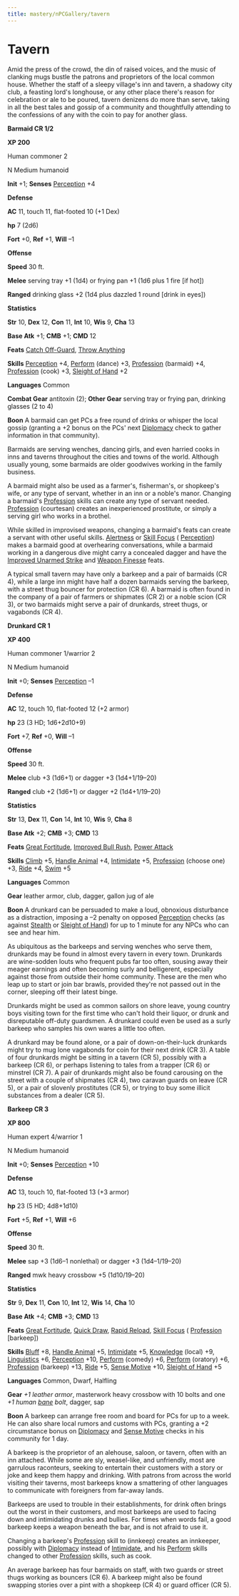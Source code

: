 ```yaml
---
title: mastery/nPCGallery/tavern
---
```

# Tavern

Amid the press of the crowd, the din of raised voices, and the music of clanking mugs bustle the patrons and proprietors of the local common house. Whether the staff of a sleepy village's inn and tavern, a shadowy city club, a feasting lord's longhouse, or any other place there's reason for celebration or ale to be poured, tavern denizens do more than serve, taking in all the best tales and gossip of a community and thoughtfully attending to the confessions of any with the coin to pay for another glass.

**Barmaid CR 1/2**

**XP 200**

Human commoner 2

N Medium humanoid

**Init** +1; **Senses** [Perception](../../skills/perception#_perception) +4

**Defense**

**AC** 11, touch 11, flat-footed 10 (+1 Dex)

**hp** 7 (2d6)

**Fort** +0, **Ref** +1, **Will** –1

**Offense**

**Speed** 30 ft.

**Melee** serving tray +1 (1d4) or frying pan +1 (1d6 plus 1 fire [if hot])

**Ranged** drinking glass +2 (1d4 plus dazzled 1 round [drink in eyes])

**Statistics**

**Str** 10, **Dex** 12, **Con** 11, **Int** 10, **Wis** 9, **Cha** 13

**Base Atk** +1; **CMB** +1; **CMD** 12

**Feats** [Catch Off-Guard](../../feats#_catch-off-guard), [Throw Anything](../../feats#_throw-anything)

**Skills** [Perception](../../skills/perception#_perception) +4, [Perform](../../skills/perform#_perform) (dance) +3, [Profession](../../skills/profession#_profession) (barmaid) +4, [Profession](../../skills/profession#_profession) (cook) +3, [Sleight of Hand](../../skills/sleightOfHand#_sleight-of-hand) +2

**Languages** Common

**Combat Gear** antitoxin (2); **Other Gear** serving tray or frying pan, drinking glasses (2 to 4)

**Boon** A barmaid can get PCs a free round of drinks or whisper the local gossip (granting a +2 bonus on the PCs' next [Diplomacy](../../skills/diplomacy#_diplomacy) check to gather information in that community).

Barmaids are serving wenches, dancing girls, and even harried cooks in inns and taverns throughout the cities and towns of the world. Although usually young, some barmaids are older goodwives working in the family business.

A barmaid might also be used as a farmer's, fisherman's, or shopkeep's wife, or any type of servant, whether in an inn or a noble's manor. Changing a barmaid's [Profession](../../skills/profession#_profession) skills can create any type of servant needed. [Profession](../../skills/profession#_profession) (courtesan) creates an inexperienced prostitute, or simply a serving girl who works in a brothel.

While skilled in improvised weapons, changing a barmaid's feats can create a servant with other useful skills. [Alertness](../../feats#_alertness) or [Skill Focus](../../feats#_skill-focus) ( [Perception](../../skills/perception#_perception)) makes a barmaid good at overhearing conversations, while a barmaid working in a dangerous dive might carry a concealed dagger and have the [Improved Unarmed Strike](../../feats#_improved-unarmed-strike) and [Weapon Finesse](../../feats#_weapon-finesse) feats.

A typical small tavern may have only a barkeep and a pair of barmaids (CR 4), while a large inn might have half a dozen barmaids serving the barkeep, with a street thug bouncer for protection (CR 6). A barmaid is often found in the company of a pair of farmers or shipmates (CR 2) or a noble scion (CR 3), or two barmaids might serve a pair of drunkards, street thugs, or vagabonds (CR 4).

**Drunkard CR 1**

**XP 400**

Human commoner 1/warrior 2

N Medium humanoid

**Init** +0; **Senses** [Perception](../../skills/perception#_perception) –1

**Defense**

**AC** 12, touch 10, flat-footed 12 (+2 armor)

**hp** 23 (3 HD; 1d6+2d10+9)

**Fort** +7, **Ref** +0, **Will** –1

**Offense**

**Speed** 30 ft.

**Melee** club +3 (1d6+1) or dagger +3 (1d4+1/19–20)

**Ranged** club +2 (1d6+1) or dagger +2 (1d4+1/19–20)

**Statistics**

**Str** 13, **Dex** 11, **Con** 14, **Int** 10, **Wis** 9, **Cha** 8

**Base Atk** +2; **CMB** +3; **CMD** 13

**Feats** [Great Fortitude](../../feats#_great-fortitude), [Improved Bull Rush](../../feats#_improved-bull-rush), [Power Attack](../../feats#_power-attack)

**Skills** [Climb](../../skills/climb#_climb) +5, [Handle Animal](../../skills/handleAnimal#_handle-animal) +4, [Intimidate](../../skills/intimidate#_intimidate) +5, [Profession](../../skills/profession#_profession) (choose one) +3, [Ride](../../skills/ride#_ride) +4, [Swim](../../skills/swim#_swim) +5

**Languages** Common

**Gear** leather armor, club, dagger, gallon jug of ale

**Boon** A drunkard can be persuaded to make a loud, obnoxious disturbance as a distraction, imposing a –2 penalty on opposed [Perception](../../skills/perception#_perception) checks (as against [Stealth](../../skills/stealth#_stealth) or [Sleight of Hand](../../skills/sleightOfHand#_sleight-of-hand)) for up to 1 minute for any NPCs who can see and hear him.

As ubiquitous as the barkeeps and serving wenches who serve them, drunkards may be found in almost every tavern in every town. Drunkards are wine-sodden louts who frequent pubs far too often, sousing away their meager earnings and often becoming surly and belligerent, especially against those from outside their home community. These are the men who leap up to start or join bar brawls, provided they're not passed out in the corner, sleeping off their latest binge.

Drunkards might be used as common sailors on shore leave, young country boys visiting town for the first time who can't hold their liquor, or drunk and disreputable off-duty guardsmen. A drunkard could even be used as a surly barkeep who samples his own wares a little too often.

A drunkard may be found alone, or a pair of down-on-their-luck drunkards might try to mug lone vagabonds for coin for their next drink (CR 3). A table of four drunkards might be sitting in a tavern (CR 5), possibly with a barkeep (CR 6), or perhaps listening to tales from a trapper (CR 6) or minstrel (CR 7). A pair of drunkards might also be found carousing on the street with a couple of shipmates (CR 4), two caravan guards on leave (CR 5), or a pair of slovenly prostitutes (CR 5), or trying to buy some illicit substances from a dealer (CR 5).

**Barkeep CR 3**

**XP 800**

Human expert 4/warrior 1

N Medium humanoid

**Init** +0; **Senses** [Perception](../../skills/perception#_perception) +10

**Defense**

**AC** 13, touch 10, flat-footed 13 (+3 armor)

**hp** 23 (5 HD; 4d8+1d10)

**Fort** +5, **Ref** +1, **Will** +6

**Offense**

**Speed** 30 ft.

**Melee** sap +3 (1d6–1 nonlethal) or dagger +3 (1d4–1/19–20)

**Ranged** mwk heavy crossbow +5 (1d10/19–20)

**Statistics**

**Str** 9, **Dex** 11, **Con** 10, **Int** 12, **Wis** 14, **Cha** 10

**Base Atk** +4; **CMB** +3; **CMD** 13

**Feats** [Great Fortitude](../../feats#_great-fortitude), [Quick Draw](../../feats#_quick-draw), [Rapid Reload](../../feats#_rapid-reload), [Skill Focus](../../feats#_skill-focus) ( [Profession](../../skills/profession#_profession) [barkeep])

**Skills** [Bluff](../../skills/bluff#_bluff) +8, [Handle Animal](../../skills/handleAnimal#_handle-animal) +5, [Intimidate](../../skills/intimidate#_intimidate) +5, [Knowledge](../../skills/knowledge#_knowledge) (local) +9, [Linguistics](../../skills/linguistics#_linguistics) +6, [Perception](../../skills/perception#_perception) +10, [Perform](../../skills/perform#_perform) (comedy) +6, [Perform](../../skills/perform#_perform) (oratory) +6, [Profession](../../skills/profession#_profession) (barkeep) +13, [Ride](../../skills/ride#_ride) +5, [Sense Motive](../../skills/senseMotive#_sense-motive) +10, [Sleight of Hand](../../skills/sleightOfHand#_sleight-of-hand) +5

**Languages** Common, Dwarf, Halfling

**Gear** _+1 leather armor_, masterwork heavy crossbow with 10 bolts and one _+1 human [bane](../../magicItems/weapons#_weapons-bane) bolt_, dagger, sap

**Boon** A barkeep can arrange free room and board for PCs for up to a week. He can also share local rumors and customs with PCs, granting a +2 circumstance bonus on [Diplomacy](../../skills/diplomacy#_diplomacy) and [Sense Motive](../../skills/senseMotive#_sense-motive) checks in his community for 1 day.

A barkeep is the proprietor of an alehouse, saloon, or tavern, often with an inn attached. While some are sly, weasel-like, and unfriendly, most are garrulous raconteurs, seeking to entertain their customers with a story or joke and keep them happy and drinking. With patrons from across the world visiting their taverns, most barkeeps know a smattering of other languages to communicate with foreigners from far-away lands.

Barkeeps are used to trouble in their establishments, for drink often brings out the worst in their customers, and most barkeeps are used to facing down and intimidating drunks and bullies. For times when words fail, a good barkeep keeps a weapon beneath the bar, and is not afraid to use it.

Changing a barkeep's [Profession](../../skills/profession#_profession) skill to (innkeep) creates an innkeeper, possibly with [Diplomacy](../../skills/diplomacy#_diplomacy) instead of [Intimidate](../../skills/intimidate#_intimidate), and his [Perform](../../skills/perform#_perform) skills changed to other [Profession](../../skills/profession#_profession) skills, such as cook.

An average barkeep has four barmaids on staff, with two guards or street thugs working as bouncers (CR 6). A barkeep might also be found swapping stories over a pint with a shopkeep (CR 4) or guard officer (CR 5).

